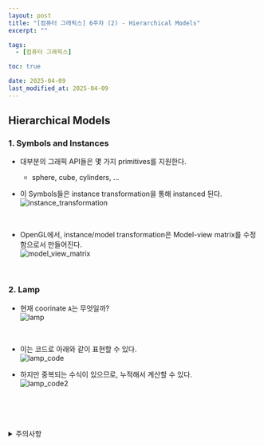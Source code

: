 ```yaml
---
layout: post
title: "[컴퓨터 그래픽스] 6주차 (2) - Hierarchical Models"
excerpt: ""

tags:
  - [컴퓨터 그래픽스]

toc: true

date: 2025-04-09
last_modified_at: 2025-04-09
---
```

## Hierarchical Models
### 1. Symbols and Instances
- 대부분의 그래픽 API들은 몇 가지 primitives를 지원한다.  
  - sphere, cube, cylinders, ...

- 이 Symbols들은 instance transformation을 통해 instanced 된다.  
![instance_transformation](TODO)  

<br>

- OpenGL에서, instance/model transformation은 Model-view matrix를 수정함으로서 만들어진다.  
![model_view_matrix](TODO)  

<br>

### 2. Lamp
- 현재 coorinate `A`는 무엇일까?  
![lamp](TODO)  

<br>

- 이는 코드로 아래와 같이 표현할 수 있다.  
![lamp_code](TODO)  

- 하지만 중복되는 수식이 있으므로, 누적해서 계산할 수 있다.  
![lamp_code2](TODO)  

<br>
<br>
<br>
<br>
<details>
<summary>주의사항</summary>
<div markdown="1">

이 포스팅은 강원대학교 김종민 교수님의 컴퓨터 그래픽스 수업을 들으며 내용을 정리 한 것입니다.  
수업 내용에 대한 저작권은 교수님께 있으니,  
다른 곳으로의 무분별한 내용 복사를 자제해 주세요.

</div>
</details> 
